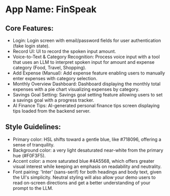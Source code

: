 # **App Name**: FinSpeak

## Core Features:

- Login: Login screen with email/password fields for user authentication (fake login state).
- Record UI: UI to record the spoken input amount.
- Voice-to-Text & Category Recognition: Process voice input with a tool that uses an LLM to interpret spoken input for amount and expense category (Food, Travel, Shopping).
- Add Expense (Manual): Add expense feature enabling users to manually enter expenses with category selection.
- Monthly Overview Dashboard: Dashboard displaying the monthly total expenses with a pie chart visualizing expenses by category.
- Savings Goal Setting: Savings goal setting feature allowing users to set a savings goal with a progress tracker.
- AI Finance Tips: AI-generated personal finance tips screen displaying tips loaded from the backend server.

## Style Guidelines:

- Primary color: HSL shifts toward a gentle blue, like #718096, offering a sense of tranquility.
- Background color: a very light desaturated near-white from the primary hue (#F0F3F5).
- Accent color: a more saturated blue #4A5568, which offers greater visual interest while keeping an emphasis on readability and neutrality.
- Font pairing: 'Inter' (sans-serif) for both headings and body text, given the UI's simplicity. Neutral styling will also allow your demo users to read on-screen directions and get a better understanding of your prompt to the LLM.